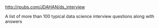 http://rpubs.com/JDAHAN/ds_interview

A list of more than 100 typical data science interview questions along with answers



